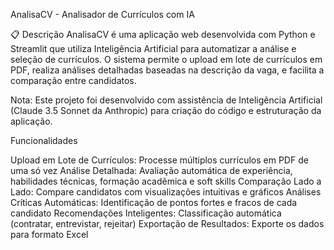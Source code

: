 AnalisaCV - Analisador de Currículos com IA

📋 Descrição
AnalisaCV é uma aplicação web desenvolvida com Python e Streamlit que utiliza Inteligência Artificial para automatizar a análise e seleção de currículos. O sistema permite o upload em lote de currículos em PDF, realiza análises detalhadas baseadas na descrição da vaga, e facilita a comparação entre candidatos.

Nota: Este projeto foi desenvolvido com assistência de Inteligência Artificial (Claude 3.5 Sonnet da Anthropic) para criação do código e estruturação da aplicação.

 Funcionalidades

Upload em Lote de Currículos: Processe múltiplos currículos em PDF de uma só vez
Análise Detalhada: Avaliação automática de experiência, habilidades técnicas, formação acadêmica e soft skills
Comparação Lado a Lado: Compare candidatos com visualizações intuitivas e gráficos
Análises Críticas Automáticas: Identificação de pontos fortes e fracos de cada candidato
Recomendações Inteligentes: Classificação automática (contratar, entrevistar, rejeitar)
Exportação de Resultados: Exporte os dados para formato Excel
